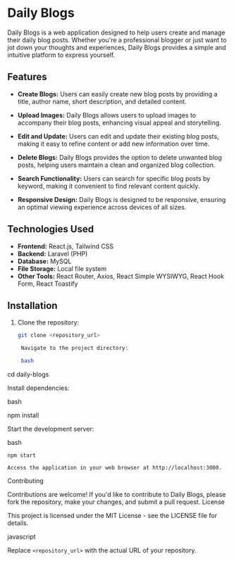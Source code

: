 # Daily Blogs

Daily Blogs is a web application designed to help users create and manage their daily blog posts. Whether you're a professional blogger or just want to jot down your thoughts and experiences, Daily Blogs provides a simple and intuitive platform to express yourself.

## Features

- **Create Blogs:** Users can easily create new blog posts by providing a title, author name, short description, and detailed content.

- **Upload Images:** Daily Blogs allows users to upload images to accompany their blog posts, enhancing visual appeal and storytelling.

- **Edit and Update:** Users can edit and update their existing blog posts, making it easy to refine content or add new information over time.

- **Delete Blogs:** Daily Blogs provides the option to delete unwanted blog posts, helping users maintain a clean and organized blog collection.

- **Search Functionality:** Users can search for specific blog posts by keyword, making it convenient to find relevant content quickly.

- **Responsive Design:** Daily Blogs is designed to be responsive, ensuring an optimal viewing experience across devices of all sizes.

## Technologies Used

- **Frontend:** React.js, Tailwind CSS
- **Backend:** Laravel (PHP)
- **Database:** MySQL
- **File Storage:** Local file system
- **Other Tools:** React Router, Axios, React Simple WYSIWYG, React Hook Form, React Toastify

## Installation

1. Clone the repository:

   ```bash
   git clone <repository_url>

    Navigate to the project directory:

    bash
   ```

cd daily-blogs

Install dependencies:

bash

npm install

Start the development server:

bash

    npm start

    Access the application in your web browser at http://localhost:3000.

Contributing

Contributions are welcome! If you'd like to contribute to Daily Blogs, please fork the repository, make your changes, and submit a pull request.
License

This project is licensed under the MIT License - see the LICENSE file for details.

javascript

Replace `<repository_url>` with the actual URL of your repository.
